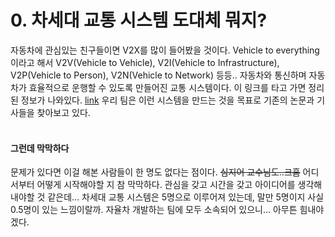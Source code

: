 # 0. 차세대 교통 시스템 도대체 뭐지?

자동차에 관심있는 친구들이면 V2X를 많이 들어봤을 것이다. Vehicle to everything이라고 해서
V2V(Vehicle to Vehicle), V2I(Vehicle to Infrastructure), V2P(Vehicle to Person), V2N(Vehicle to Network) 등등.. 자동차와 통신하며
자동차가 효율적으로 운행할 수 있도록 만들어진 교통 시스템이다. 이 링크를 타고 가면 정리된 정보가 나와있다. [link](https://m.blog.naver.com/PostView.nhn?blogId=soyose1&logNo=221357098524&proxyReferer=https%3A%2F%2Fwww.google.com%2F)
우리 팀은 이런 시스템을 만드는 것을 목표로 기존의 논문과 기사들을 찾아보고 있다. <br/>
<br/>
#### 그런데 막막하다
문제가 있다면 이걸 해본 사람들이 한 명도 없다는 점이다. ~~심지어 교수님도..크흠~~
어디서부터 어떻게 시작해야할 지 참 막막하다. 관심을 갖고 시간을 갖고 아이디어를 생각해 내야할 것 같은데... 차세대 교통 시스템은 5명으로 이루어져 있는데,
말만 5명이지 사실 0.5명이 있는 느낌이랄까. 자율차 개발하는 팀에 모두 소속되어 있으니... 아무튼 힘내야겠다.
